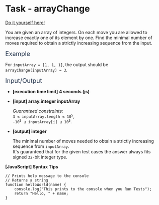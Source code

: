 # Task - arrayChange

[Do it yourself here!](https://app.codesignal.com/arcade/intro/level-4/xvkRbxYkdHdHNCKjg)

<p>You are given an array of integers. On each move you are allowed to increase exactly one of its element by one. Find the minimal number of moves required to obtain a strictly increasing sequence from the input.</p>
<p><span class="markdown--header" style="color:#2b3b52;font-size:1.4em">Example</span></p>
<p>For <code>inputArray = [1, 1, 1]</code>, the output should be<br>
<code>arrayChange(inputArray) = 3</code>.</p>
<p><span class="markdown--header" style="color:#2b3b52;font-size:1.4em">Input/Output</span></p>
<ul>
<li>
<p><strong>[execution time limit] 4 seconds (js)</strong></p>
</li>
<li>
<p><strong>[input] array.integer inputArray</strong></p>
<p><em>Guaranteed constraints:</em><br>
<code>3 ≤ inputArray.length ≤ 10<sup>5</sup></code>,<br>
<code>-10<sup>5</sup> ≤ inputArray[i] ≤ 10<sup>5</sup></code>.</p>
</li>
<li>
<p><strong>[output] integer</strong></p>
<p>The minimal number of moves needed to obtain a strictly increasing sequence from <code>inputArray</code>.<br>
It's guaranteed that for the given test cases the answer always fits signed <code>32</code>-bit integer type.</p>
</li>
</ul>
<p><strong>[JavaScript] Syntax Tips</strong></p>
<pre><code class="language-javascript"><span class="hljs-comment">// Prints help message to the console</span>
<span class="hljs-comment">// Returns a string</span>
<span class="hljs-function"><span class="hljs-keyword">function</span> <span class="hljs-title">helloWorld</span>(<span class="hljs-params">name</span>) </span>{
    <span class="hljs-built_in">console</span>.log(<span class="hljs-string">"This prints to the console when you Run Tests"</span>);
    <span class="hljs-keyword">return</span> <span class="hljs-string">"Hello, "</span> + name;
}

</code></pre>
